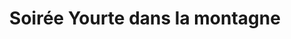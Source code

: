 ---
layout: layout_generic
language: fr
season: winter
type: B2B
menu: seminaire
topnav_color_text: 
title: Soirée Yourte dans la montagne
permalink: "/fr/seminaires-hiver/activites/soiree-yourte-en-montagne"
meta-title: Soirée Yourte dans la montagne
meta-description: Ambiance et saveurs locales
image01_href: https://res.cloudinary.com/deddrj0yb/image/upload/v1639607264/website/winter/francois-olwage-_FljDVONT4Y-unsplash_tjqq8h.jpg
image01_alt: Se faire tracter sur la neige, en ski, par un cheval, c'est le ski joëring ou skioring ou white turf
redirection_from:
price: 69
headline: Ambiance et saveurs locales
page_sections:
- template: 2colTitreTxt
  title: Soirée Yourte dans la montagne
  content: |-
    Ambiance et saveurs locales
---